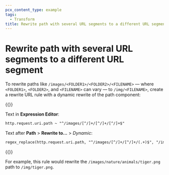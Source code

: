 ```yaml
---
pcx_content_type: example
tags:
  - Transform
title: Rewrite path with several URL segments to a different URL segment
---
```


# Rewrite path with several URL segments to a different URL segment

To rewrite paths like `/images/<FOLDER1>/<FOLDER2>/<FILENAME>` — where `<FOLDER1>`, `<FOLDER2>`, and `<FILENAME>` can vary — to `/img/<FILENAME>`, create a rewrite URL rule with a dynamic rewrite of the path component:

{{<example>}}

Text in **Expression Editor**:

```txt
http.request.uri.path ~ "^/images/[^/]+/[^/]+/[^/]+$"
```

Text after **Path** > **Rewrite to...** > _Dynamic_:

```txt
regex_replace(http.request.uri.path, "^/images/[^/]+/[^/]+/(.+)$", "/img/${1}")
```

{{</example>}}

For example, this rule would rewrite the `/images/nature/animals/tiger.png` path to `/img/tiger.png`.